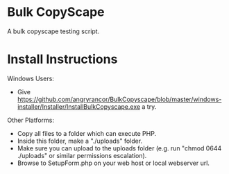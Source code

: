 Bulk CopyScape
=============

A bulk copyscape testing script.

Install Instructions
=============

Windows Users:

* Give https://github.com/angryrancor/BulkCopyscape/blob/master/windows-installer/Installer/InstallBulkCopyscape.exe a try.

Other Platforms:

* Copy all files to a folder which can execute PHP.  
* Inside this folder, make a "./uploads" folder.
* Make sure you can upload to the uploads folder (e.g. run "chmod 0644 ./uploads" or similar permissions escalation).
* Browse to SetupForm.php on your web host or local webserver url.